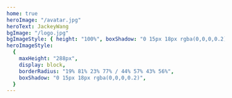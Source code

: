 ```yaml
---
home: true
heroImage: "/avatar.jpg"
heroText: JackeyWang
bgImage: "/logo.jpg"
bgImageStyle: { height: "100%", boxShadow: "0 15px 18px rgba(0,0,0,0.2)" }
heroImageStyle:
  {
    maxHeight: "288px",
    display: block,
    borderRadius: "19% 81% 23% 77% / 44% 57% 43% 56%",
    boxShadow: "0 15px 18px rgba(0,0,0,0.2)",
  } 
---
```


